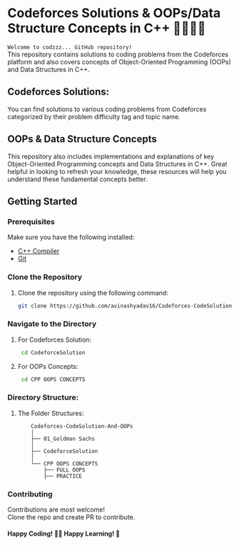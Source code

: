 # Codeforces Solutions & OOPs/Data Structure Concepts in C++ 🧑‍💻👨‍💻

`Welcome to codzzz... GitHub repository! ` <br>
This repository contains solutions to coding problems from the Codeforces platform and also covers concepts of Object-Oriented Programming (OOPs) and Data Structures in C++.

## Codeforces Solutions:

You can find solutions to various coding problems from Codeforces categorized by their problem difficulty tag and topic name.

## OOPs & Data Structure Concepts

This repository also includes implementations and explanations of key Object-Oriented Programming concepts and Data Structures in C++. Great helpful in looking to refresh your knowledge, these resources will help you understand these fundamental concepts better.

## Getting Started

### Prerequisites

Make sure you have the following installed:

- [C++ Compiler](https://gcc.gnu.org/)
- [Git](https://git-scm.com/)

### Clone the Repository

1. Clone the repository using the following command:

   ```bash
   git clone https://github.com/avinashyadav16/Codeforces-CodeSolution-And-OOPs.git
   ```

### Navigate to the Directory

1. For Codeforces Solution:

   ```bash
    cd CodeforceSolution
   ```

2. For OOPs Concepts:

   ```bash
    cd CPP OOPS CONCEPTS
   ```

### Directory Structure:

1.  The Folder Structures:

            Codeforces-CodeSolution-And-OOPs
            │
            ├── 01_Goldman Sachs
            │
            ├── CodeforceSolution
            │
            └── CPP OOPS CONCEPTS
                ├── FULL OOPS
                ├── PRACTICE

### Contributing

Contributions are most welcome! <br>
Clone the repo and create PR to contribute.

#### Happy Coding! 👨‍💻 Happy Learning! 🚀
